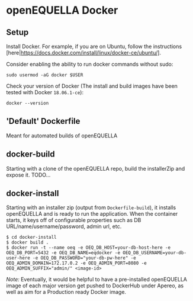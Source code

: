 # openEQUELLA Docker

## Setup
Install Docker.  For example, if you are on Ubuntu, follow the instructions [here|https://docs.docker.com/install/linux/docker-ce/ubuntu/].  

Consider enabling the ability to run docker commands without sudo:
```
sudo usermod -aG docker $USER
```

Check your version of Docker (The install and build images have been tested with Docker `18.06.1-ce`):
```
docker --version
```

## 'Default' Dockerfile
Meant for automated builds of openEQUELLA

## docker-build
Starting with a clone of the openEQUELLA repo, build the installerZip and expose it.
TODO...

## docker-install
Starting with an installer zip (output from `Dockerfile-build`), it installs openEQUELLA and is ready to run the application.  When the container starts, it keys off of configurable properties such as DB URL/name/username/password, admin url, etc.

```
$ cd docker-install
$ docker build .
$ docker run -t --name oeq -e OEQ_DB_HOST=your-db-host-here -e OEQ_DB_PORT=5432 -e OEQ_DB_NAME=eqdocker -e OEQ_DB_USERNAME=your-db-user-here -e OEQ_DB_PASSWORD="your-db-pw-here" -e OEQ_ADMIN_DOMAIN=172.17.0.2 -e OEQ_ADMIN_PORT=8080 -e OEQ_ADMIN_SUFFIX="admin/" <image-id>
```


_Note:_ Eventually, it would be helpful to have a pre-installed openEQUELLA image of each major version get pushed to DockerHub under Apereo, as well as aim for a Production ready Docker image. 
